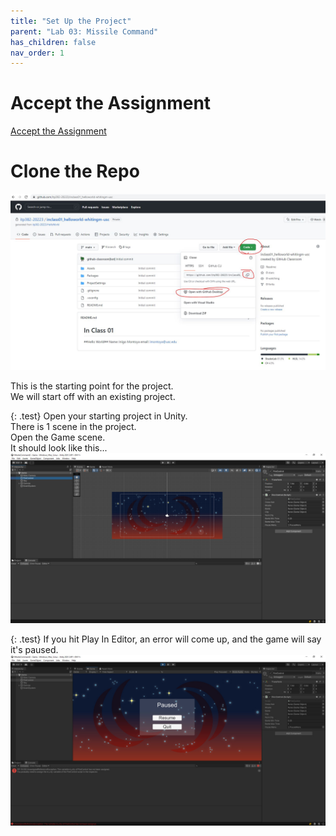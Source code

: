 ```yaml
---
title: "Set Up the Project"
parent: "Lab 03: Missile Command"
has_children: false
nav_order: 1
---
```


# Accept the Assignment
[Accept the Assignment](https://classroom.github.com/a/hOnS59ej)

# Clone the Repo
![Clone The Repo](images/gitclone.jpg "Clone The Repo")

This is the starting point for the project.\
We will start off with an existing project.

{: .test}
Open your starting project in Unity.\
There is 1 scene in the project.\
Open the Game scene.\
It should look like this...
![Starting Project](images/lab03/start_point.jpg "Starting Project")

{: .test}
If you hit Play In Editor, an error will come up, and the game will say it's paused.
![Starting Project](images/lab03/start_point2.jpg "Starting Project")


